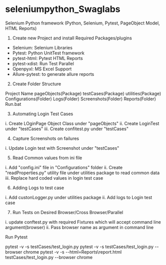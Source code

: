 # seleniumpython_Swaglabs

Selenium Python framework
(Python, Selenium, Pytest, PageObject Model, HTML Reports)

1. Create new Project and install Required Packages/plugins

* Selenium: Selenium Libraries
* Pytest: Python UnitTest framework
* pytest-html: Pytest HTML Reports
* pytest-xdist: Run Test Parallel
* Openpyxl: MS Excel Support
* Allure-pytest: to generate allure reports

2. Create Folder Structure

 Project Name
 pageObjects(Package)
 testCases(Package)
 utilities(Package)
 Configurations(Folder)
 Logs(Folder)
 Screenshots(Folder)
 Reports(Folder)
 Run.bat

3. Automating Login Test Cases

i.    Create LOginPage Object Class under "pageObjects"
ii.   Create LoginTest under "testCases"
iii.  Create confitest.py under "testCases"

4. Capture Screenshots on failures

i. Update Login test with Screenshot under "testCases"


5. Read Common values from ini file

i.   Add "config.ini" file in "Configurations" folder
ii.  Create "readProperties.py" utility file under utilities package
     to read common data
iii. Replace hard coded values in login test case


6. Adding Logs to test case

i.  Add custonLogger.py under utilities package
ii. Add logs to Login test case


7. Run Tests on Desired Browser/Cross Browser/Parallel

i.  update conftest.py with required Fixtures which will accept
    command line argument(browser)
ii. Pass browser name as argument in command line


Run Pytest
 
 pytest -v -s testCases/test_login.py
 pytest -v -s testCases/test_login.py --browser chrome
 pytest -v -s --html=Reports\report.html testCases/test_login.py --browser chrome
 

